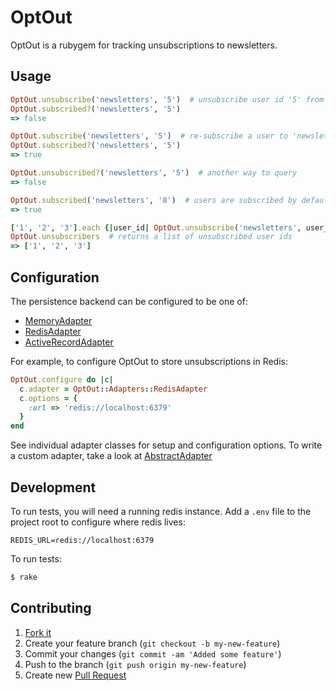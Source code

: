 # OptOut

OptOut is a rubygem for tracking unsubscriptions to newsletters.

## Usage

```ruby
OptOut.unsubscribe('newsletters', '5')  # unsubscribe user id '5' from 'newsletters'
OptOut.subscribed?('newsletters', '5')
=> false

OptOut.subscribe('newsletters', '5')  # re-subscribe a user to 'newsletters'
OptOut.subscribed?('newsletters', '5')
=> true

OptOut.unsubscribed?('newsletters', '5')  # another way to query
=> false

OptOut.subscribed('newsletters', '8')  # users are subscribed by default unless explicitly unsubscribed
=> true

['1', '2', '3'].each {|user_id| OptOut.unsubscribe('newsletters', user_id)}
OptOut.unsubscribers  # returns a list of unsubscribed user ids
=> ['1', '2', '3']
```

## Configuration

The persistence backend can be configured to be one of:

* [MemoryAdapter](lib/opt_out/adapters/memory_adapter.rb)
* [RedisAdapter](lib/opt_out/adapters/redis_adapter.rb)
* [ActiveRecordAdapter](lib/opt_out/adapters/active_record_adapter.rb)

For example, to configure OptOut to store unsubscriptions in Redis:

```ruby
OptOut.configure do |c|
  c.adapter = OptOut::Adapters::RedisAdapter
  c.options = {
    :url => 'redis://localhost:6379'
  }
end
```

See individual adapter classes for setup and configuration options. To write a
custom adapter, take a look at [AbstractAdapter](lib/opt_out/adapters/abstract_adapter.rb)


## Development

To run tests, you will need a running redis instance. Add a `.env` file to the
project root to configure where redis lives:

```
REDIS_URL=redis://localhost:6379
```

To run tests:

```sh
$ rake
```

## Contributing

1. [Fork it](https://help.github.com/articles/fork-a-repo)
2. Create your feature branch (`git checkout -b my-new-feature`)
3. Commit your changes (`git commit -am 'Added some feature'`)
4. Push to the branch (`git push origin my-new-feature`)
5. Create new [Pull Request](https://help.github.com/articles/using-pull-requests)
